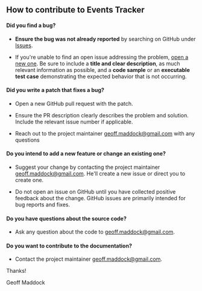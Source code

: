 ## How to contribute to Events Tracker

#### **Did you find a bug?**

* **Ensure the bug was not already reported** by searching on GitHub under [Issues](https://github.com/geoff-maddock/events-tracker/issues).

* If you're unable to find an open issue addressing the problem, [open a new one](https://github.com/geoff-maddock/events-tracker/issues/new). Be sure to include a **title and clear description**, as much relevant information as possible, and a **code sample** or an **executable test case** demonstrating the expected behavior that is not occurring.

#### **Did you write a patch that fixes a bug?**

* Open a new GitHub pull request with the patch.

* Ensure the PR description clearly describes the problem and solution. Include the relevant issue number if applicable.

* Reach out to the project maintainer geoff.maddock@gmail.com with any questions

#### **Do you intend to add a new feature or change an existing one?**

* Suggest your change by contacting the project maintainer geoff.maddock@gmail.com.   He'll create a new issue or direct you to create one.

* Do not open an issue on GitHub until you have collected positive feedback about the change. GitHub issues are primarily intended for bug reports and fixes.

#### **Do you have questions about the source code?**

* Ask any question about the code to geoff.maddock@gmail.com.

#### **Do you want to contribute to the documentation?**

* Contact the project maintainer geoff.maddock@gmail.com.

Thanks! 

Geoff Maddock
